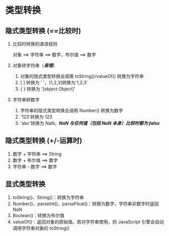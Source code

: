# 类型转换

## 隐式类型转换 (==比较时)

1. 比较时转换的递进规则

   对象 ==> 字符串 ==>  数字，布尔值 ==> 数字

2. 对象转字符串（***易错***）

   1. 对象的隐式类型转换会调用 toString()/valueOf() 转换为字符串
   2. [ ] 转换为 ' '，[1,2,3]转换为'1,2,3'
   3. { } 转换为 '[object Object]'

3. 字符串转数字

   1. 字符串的隐式类型转换会调用 Number() 转换为数字
   2. '123'转换为 123
   3. 'abc'转换为 NaN。***NaN 与任何值（包括 NaN 本身）比较时都为 false***

## 隐式类型转换 (+/-运算时)

1. 数字 + 字符串 ==> String
2. 数字 + 布尔值 ==> 数字
3. 字符串 - 数字 ==> 数字

## 显式类型转换

1. toString()、String()：转换为字符串
2. Number()、parseInt()、parseFloat()：转换为数字，字符串非数字时返回 NaN
3. Boolean()：转换为布尔值
4. valueOf()：返回对象的原始值。若对字符串使用，则 JavaScript 引擎会自动调用字符串对象的 toString()
